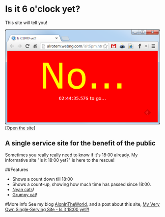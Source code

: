# Is it 6 o'clock yet?
This site will tell you!
   
[![](https://raw.githubusercontent.com/alonrotem/IsIt6/gh-pages/images/screenshot_no.png)](http://alonrotem.github.io/IsIt6/)   
[[Open the site](http://alonrotem.github.io/IsIt6)]

## A single service site for the benefit of the public
Sometimes you really really need to know if it's 18:00 already.
My informative site "Is it 18:00 yet?" is here to the rescue!

##Features
- Shows a count down till 18:00
- Shows a count-up, showing how much time has passed since 18:00.
- [Nyan cats](http://en.wikipedia.org/wiki/Nyan_Cat "Nyan Nyan Nyan Nyan Nyan Nyan Nyan Nyan Nyan Nyan Nyan")!
- [Grumpy cat](http://en.wikipedia.org/wiki/Grumpy_Cat "NO!")!

#More info
See my blog [AlonInTheWorld](http://www.alonintheworld.com "dot com!"), and a post about this site, [My Very Own Single-Serving Site - Is it 18:00 yet?!](http://www.alonintheworld.com/2013/05/my-very-own-single-serving-site-is-it.html  "Post")


 

